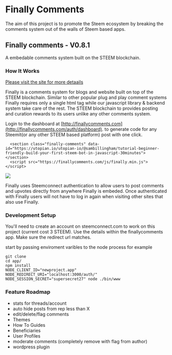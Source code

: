 
# Finally Comments

The aim of this project is to promote the Steem ecosystem by breaking the comments system out of the walls of Steem based apps.

## Finally comments - V0.8.1
A embedable comments system built on the STEEM blockchain.

### How It Works
[Please visit the site for more detaails](http://finallycomments.com)

Finally is a comments system for blogs and website built on top of the STEEM blockchain. Similar to other popular plug and play comment systems Finally requires only a single html tag while our javascript library & backend system take care of the rest. The STEEM blockchain to provides posting and curation rewards to its users unlike any other comments system.

Login to the dashboard at [http://finallycomments.com](http://finallycomments.com/auth/dashboard). to generate code for any Steemit(or any other STEEM based platform) post with one click.
```
  <section class="finally-comments" data-id="https://utopian.io/utopian-io/@sambillingham/tutorial-beginner-friendly-build-your-first-steem-bot-in-javascript-30minutes"></section>
  <script src="https://finallycomments.com/js/finally.min.js"></script>

```
![](http://i66.tinypic.com/5ozia8.jpg)

Finally uses Steemconnect authentication to allow users to post comments and upvotes directly from anywhere Finally is embeded. Once authenticated with Finally users will not have to log in again when visiting other sites that also use Finally.

### Development Setup
You'll need to create an account on steemconnect.com to work on this project (current cost 3 STEEM). Use the details within the finallycomments app. Make sure the redirect url matches.

start by passing enviroment varibles to the node process for example
```
git clone
cd app/
npm install
NODE_CLIENT_ID="newproject.app" NODE_REDIRECT_URI="localhost:3000/auth/" NODE_SESSION_SECRET="supersecret27" node ./bin/www
```

### Feature Roadmap
- stats for threads/account
- auto hide posts from rep less than X
- edit/delete/flag comments
- Themes
- How To Guides
- Beneficiaries
- User Profiles
- moderate comments (completely remove with flag from author)
- wordpress plugin

